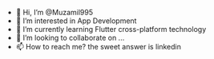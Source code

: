 - 👋 Hi, I’m @Muzamil995
- 👀 I’m interested in App Development
- 🌱 I’m currently learning Flutter cross-platform technology
- 💞️ I’m looking to collaborate on ...
- 📫 How to reach me? the sweet answer is linkedin

<!---
Muzamil995/Muzamil995 is a ✨ special ✨ repository because its `README.md` (this file) appears on your GitHub profile.
You can click the Preview link to take a look at your changes.
--->
